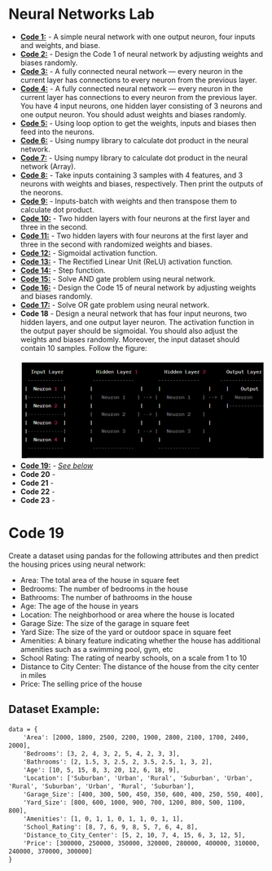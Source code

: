 # Neural Networks Lab
- **[Code 1:](https://github.com/nishatrhythm/Neural-Networks/blob/main/code1.py)** - A simple neural network with one output neuron, four inputs and weights, and biase.
- **[Code 2:](https://github.com/nishatrhythm/Neural-Networks/blob/main/code2.py)** - Design the Code 1 of neural network by adjusting weights and biases randomly.
- **[Code 3:](https://github.com/nishatrhythm/Neural-Networks/blob/main/code3.py)** - A fully connected neural network — every neuron in the current layer has connections to every neuron from the previous layer.
- **[Code 4:](https://github.com/nishatrhythm/Neural-Networks/blob/main/code4.py)** - A fully connected neural network — every neuron in the current layer has connections to every neuron from the previous layer. You have 4 input neurons, one hidden layer consisting of 3 neurons and one output neuron. You should adust weights and biases randomly.
- **[Code 5:](https://github.com/nishatrhythm/Neural-Networks/blob/main/code5.py)** - Using loop option to get the weights, inputs and biases then feed into the neurons.
- **[Code 6:](https://github.com/nishatrhythm/Neural-Networks/blob/main/code6.py)** - Using numpy library to calculate dot product in the neural network.
- **[Code 7:](https://github.com/nishatrhythm/Neural-Networks/blob/main/code7.py)** - Using numpy library to calculate dot product in the neural network (Array).
- **[Code 8:](https://github.com/nishatrhythm/Neural-Networks/blob/main/code8.py)** - Take inputs containing 3 samples with 4 features, and 3 neurons with weights and biases, respectively. Then print the outputs of the neorons.
- **[Code 9:](https://github.com/nishatrhythm/Neural-Networks/blob/main/code9.py)** - Inputs-batch with weights and then transpose them to calculate dot product.
- **[Code 10:](https://github.com/nishatrhythm/Neural-Networks/blob/main/code10.py)** - Two hidden layers with four neurons at the first layer and three in the second.
- **[Code 11:](https://github.com/nishatrhythm/Neural-Networks/blob/main/code11.py)** - Two hidden layers with four neurons at the first layer and three in the second with randomized weights and biases.
- **[Code 12:](https://github.com/nishatrhythm/Neural-Networks/blob/main/code12.py)** - Sigmoidal activation function.
- **[Code 13:](https://github.com/nishatrhythm/Neural-Networks/blob/main/code13.py)** - The Rectified Linear Unit (ReLU) activation function.
- **[Code 14:](https://github.com/nishatrhythm/Neural-Networks/blob/main/code14.py)** - Step function.
- **[Code 15:](https://github.com/nishatrhythm/Neural-Networks/blob/main/code15.py)** - Solve AND gate problem using neural network.
- **[Code 16:](https://github.com/nishatrhythm/Neural-Networks/blob/main/code16.py)** - Design the Code 15 of neural network by adjusting weights and biases randomly.
- **[Code 17:](https://github.com/nishatrhythm/Neural-Networks/blob/main/code17.py)** - Solve OR gate problem using neural network.
- **Code 18** - Design a neural network that has four input neurons, two hidden layers, and one output layer neuron. The activation function in the output payer should be sigmoidal. You should also adjust the weights and biases randomly. Moreover, the input dataset should contain 10 samples. Follow the figure:<br><br><img src="images/image1.png" alt="Image 1" width="600">
- **[Code 19:](https://github.com/nishatrhythm/Neural-Networks/blob/main/code9.py)** - _[See below](https://github.com/nishatrhythm/Neural-Networks?tab=readme-ov-file#code-19)_
- **Code 20** -
- **Code 21** -
- **Code 22** -
- **Code 23** -

# Code 19
Create a dataset using pandas for the following attributes and then predict the housing prices using neural network:
- Area: The total area of the house in square feet
- Bedrooms: The number of bedrooms in the house
- Bathrooms: The number of bathrooms in the house
- Age: The age of the house in years
- Location: The neighborhood or area where the house is located
- Garage Size: The size of the garage in square feet
- Yard Size: The size of the yard or outdoor space in square feet
- Amenities: A binary feature indicating whether the house has additional amenities such as a swimming pool, gym, etc
- School Rating: The rating of nearby schools, on a scale from 1 to 10
- Distance to City Center: The distance of the house from the city center in miles
- Price: The selling price of the house

## Dataset Example:
```
data = {
    'Area': [2000, 1800, 2500, 2200, 1900, 2800, 2100, 1700, 2400, 2000],
    'Bedrooms': [3, 2, 4, 3, 2, 5, 4, 2, 3, 3],
    'Bathrooms': [2, 1.5, 3, 2.5, 2, 3.5, 2.5, 1, 3, 2],
    'Age': [10, 5, 15, 8, 3, 20, 12, 6, 18, 9],
    'Location': ['Suburban', 'Urban', 'Rural', 'Suburban', 'Urban', 'Rural', 'Suburban', 'Urban', 'Rural', 'Suburban'],
    'Garage_Size': [400, 300, 500, 450, 350, 600, 400, 250, 550, 400],
    'Yard_Size': [800, 600, 1000, 900, 700, 1200, 800, 500, 1100, 800],
    'Amenities': [1, 0, 1, 1, 0, 1, 1, 0, 1, 1],
    'School_Rating': [8, 7, 6, 9, 8, 5, 7, 6, 4, 8],
    'Distance_to_City_Center': [5, 2, 10, 7, 4, 15, 6, 3, 12, 5],
    'Price': [300000, 250000, 350000, 320000, 280000, 400000, 310000, 240000, 370000, 300000]
}
